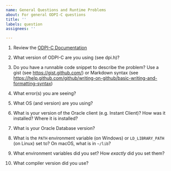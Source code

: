 ```yaml
---
name: General Questions and Runtime Problems
about: For general ODPI-C questions
title: ''
labels: question
assignees: ''

---
```


1. Review the [ODPI-C Documentation](https://oracle.github.io/odpi/doc/index.html)

2. What version of ODPI-C are you using (see dpi.h)?

3. Do you have a runnable code snippet to describe the problem?  Use a gist (see https://gist.github.com/) or Markdown syntax (see https://help.github.com/github/writing-on-github/basic-writing-and-formatting-syntax)

4. What error(s) you are seeing?

5. What OS (and version) are you using?

6. What is your version of the Oracle client (e.g. Instant Client)?  How was it installed?  Where it is installed?

7. What is your Oracle Database version?

8. What is the `PATH` environment variable (on Windows) or `LD_LIBRARY_PATH` (on Linux) set to?  On macOS, what is in `~/lib`?

9. What environment variables did you set?  How *exactly* did you set them?

10. What compiler version did you use?

